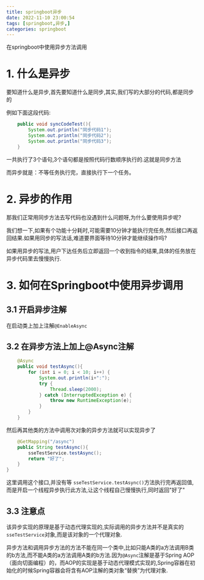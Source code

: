 ```yaml
---
title: springboot异步
date: 2022-11-10 23:00:54
tags: [springboot,异步,]
categories: springboot
---
```

在springboot中使用异步方法调用
<!-- more -->
# 1. 什么是异步

要知道什么是异步,首先要知道什么是同步,其实,我们写的大部分的代码,都是同步的

例如下面这段代码:

```java
    public void syncCodeTest(){
        System.out.println("同步代码1");
        System.out.println("同步代码2");
        System.out.println("同步代码3");
    }
```

一共执行了3个语句,3个语句都是按照代码行数顺序执行的.这就是同步方法



而异步就是：不等任务执行完，直接执行下一个任务。

# 2. 异步的作用

那我们正常用同步方法去写代码也没遇到什么问题呀,为什么要使用异步呢?

我们想一下,如果有个功能十分耗时,可能需要10分钟才能执行完任务,然后接口再返回结果.如果用同步的写法话,难道要界面等待10分钟才能继续操作吗?

如果用异步的写法,用户下达任务后立即返回一个收到指令的结果,具体的任务放在异步代码里去慢慢执行.

# 3. 如何在Springboot中使用异步调用

## 3.1 开启异步注解

在启动类上加上注解`@EnableAsync`

## 3.2 在异步方法上加上@Async注解

```java
    @Async
    public void testAsync(){
        for (int i = 0; i < 10; i++) {
            System.out.println(i+":");
            try {
                Thread.sleep(2000);
            } catch (InterruptedException e) {
                throw new RuntimeException(e);
            }
        }
    }
```

然后再其他类的方法中调用次对象的异步方法就可以实现异步了

```java
    @GetMapping("/async")
    public String testAsync(){
        sseTestService.testAsync();
        return "好了";
    }
}
```

这里调用这个接口,并没有等 `sseTestService.testAsync()`方法执行完再返回值,而是开启一个线程异步执行此方法,让这个线程自己慢慢执行,同时返回"好了"

## 3.3 注意点

该异步实现的原理是基于动态代理实现的,实际调用的异步方法并不是真实的`sseTestService`对象,而是该对象的一个代理对象.

异步方法和调用异步方法的方法不能在同一个类中,比如只能A类的a方法调用B类的b方法,而不能A类的a方法调用A类的b方法.因为`@Async`注解是基于Spring AOP （面向切面编程）的，而AOP的实现是基于动态代理模式实现的,Spring容器在初始化的时候Spring容器会将含有AOP注解的类对象“替换”为代理对象.

